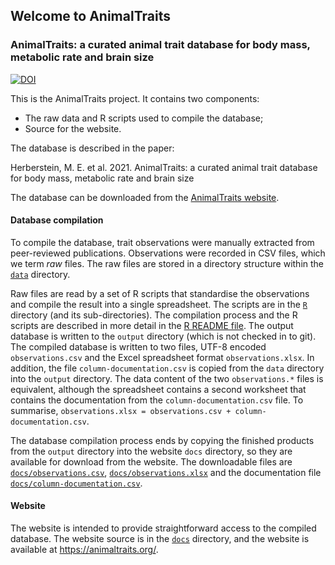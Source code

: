 ## Welcome to AnimalTraits

### AnimalTraits: a curated animal trait database for body mass, metabolic rate and brain size

[![DOI](https://zenodo.org/badge/DOI/10.5281/zenodo.6239186.svg)](https://doi.org/10.5281/zenodo.6239186)



This is the AnimalTraits project. It contains two components: 

- The raw data and R scripts used to compile the database; 
- Source for the website. 

The database is described in the paper:

Herberstein, M. E. et al. 2021. AnimalTraits: a curated animal trait database for body mass, metabolic rate and brain size

The database can be downloaded from the [AnimalTraits website](https://animaltraits.org/).

#### Database compilation

To compile the database, trait observations were manually extracted from peer-reviewed publications. Observations were recorded in CSV files, which we term _raw_ files. The raw files are stored in a directory structure within the [`data`](data) directory.

Raw files are read by a set of R scripts that standardise the observations and compile the result into a single spreadsheet. The scripts are in the [`R`](R) directory (and its sub-directories). The compilation process and the R scripts are described in more detail in the [R README file](R/README.md). The output database is written to the `output` directory (which is not checked in to git). The compiled database is written to two files, UTF-8 encoded `observations.csv` and the Excel spreadsheet format `observations.xlsx`. In addition, the file `column-documentation.csv` is copied from the `data` directory into the `output` directory. The data content of the two `observations.*` files is equivalent, although the spreadsheet contains a second worksheet that contains the documentation from the `column-documentation.csv` file. To summarise, `observations.xlsx = observations.csv + column-documentation.csv`.

The database compilation process ends by copying the finished products from the `output` directory into the website `docs` directory, so they are available for download from the website. The downloadable files are [`docs/observations.csv`](docs/observations.csv), [`docs/observations.xlsx`](docs/observations.csv) and the documentation file [`docs/column-documentation.csv`](docs/column-documentation.csv).

#### Website

The website is intended to provide straightforward access to the compiled database. The website source is in the [`docs`](docs) directory, and the website is available at https://animaltraits.org/.


